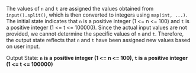 The values of `n` and `t` are assigned the values obtained from `input().split()`, which is then converted to integers using `map(int, ...)`. The initial state indicates that `n` is a positive integer (1 <= n <= 100) and `t` is a positive integer (1 <= t <= 100000). Since the actual input values are not provided, we cannot determine the specific values of `n` and `t`. Therefore, the output state reflects that `n` and `t` have been assigned new values based on user input.

Output State: **`n` is a positive integer (1 <= n <= 100), `t` is a positive integer (1 <= t <= 100000)**